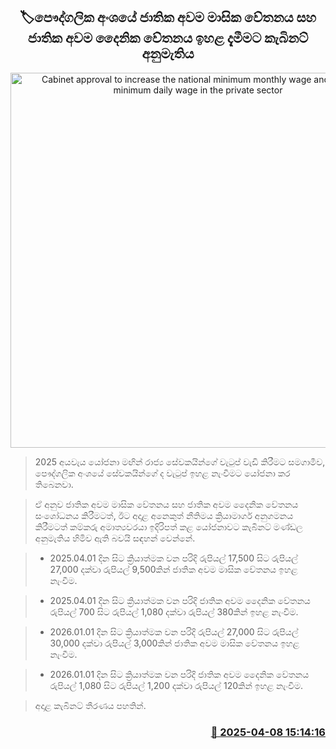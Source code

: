 <p align='center'><b><h2 align='center' title='Cabinet approval to increase the national minimum monthly wage and national minimum daily wage in the private sector'>🏷පෞද්ගලික අංශයේ ජාතික අවම මාසික වේතනය සහ ජාතික අවම දෛනික වේතනය ඉහළ දැමීමට කැබිනට් අනුමැතිය</h2></b></p>
<p align='center'><img src='https://helakuru.sgp1.cdn.digitaloceanspaces.com/esana/images/lib/1000.jpg' width='600' alt='Cabinet approval to increase the national minimum monthly wage and national minimum daily wage in the private sector'></p>

> 2025 අයවැය යෝජනා මඟින් රාජ්‍ය සේවකයින්ගේ වැටුප් වැඩි කිරීමට සමගාමීව, පෞද්ගලික අංශයේ සේවකයින්ගේ ද වැටුප් ඉහළ නැංවීමට යෝජනා කර තිබෙනවා.

> ඒ අනුව ජාතික අවම මාසික වේතනය සහ ජාතික අවම දෛනික වේතනය සංශෝධනය කිරීමටත්, ඊට අදාළ අනෙකුත් නීතිමය ක්‍රියාමාර්ග අනුගමනය කිරීමටත් කම්කරු අමාත්‍යවරයා ඉදිරිපත් කළ යෝජනාවට කැබිනට් මණ්ඩල අනුමැතිය හිමිව ඇති බවයි සඳහන් වෙන්නේ.

> * 2025.04.01 දින සිට ක්‍රියාත්මක වන පරිදි රුපියල් 17,500 සිට රුපියල් 27,000 දක්වා රුපියල් 9,500කින් ජාතික අවම මාසික වේතනය ඉහළ නැංවීම.

> * 2025.04.01 දින සිට ක්‍රියාත්මක වන පරිදි ජාතික අවම දෛනික වේතනය රුපියල් 700 සිට රුපියල් 1,080 දක්වා රුපියල් 380කින් ඉහළ නැංවීම.

> * 2026.01.01 දින සිට ක්‍රියාත්මක වන පරිදි රුපියල් 27,000 සිට රුපියල් 30,000 දක්වා රුපියල් 3,000කින් ජාතික අවම මාසික වේතනය ඉහළ නැංවීම.

> * 2026.01.01 දින සිට ක්‍රියාත්මක වන පරිදි ජාතික අවම දෛනික වේතනය රුපියල් 1,080 සිට රුපියල් 1,200 දක්වා රුපියල් 120කින් ඉහළ නැංවීම.

> අදාළ කැබිනට් තීරණය පහතින්.



<h3 align='right'><a href='https://www.helakuru.lk/esana/p/109081/'>📅 2025-04-08 15:14:16</a></h3>
